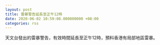 ```yaml
---
layout: post
title: 雷暴警告延長至正午12時
date: 2020-06-02 10:59:08.000000000 +08:00
categories: rss
---
```


天文台發出的雷暴警告，有效時間延長至正午12時，預料香港有局部地區雷暴。

